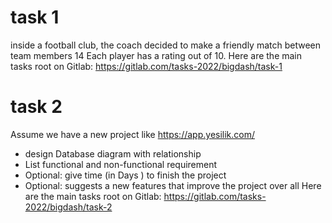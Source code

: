 # task 1
inside a football club, the coach decided to make a friendly match between team members 14 Each player has a rating out of 10.
Here are the main tasks root on Gitlab: 
https://gitlab.com/tasks-2022/bigdash/task-1

# task 2
Assume we have a new project like https://app.yesilik.com/
- design Database diagram with relationship
- List functional and non-functional requirement
- Optional: give time (in Days ) to finish the project
- Optional: suggests a new features that improve the project over all
Here are the main tasks root on Gitlab: 
https://gitlab.com/tasks-2022/bigdash/task-2